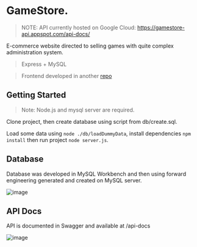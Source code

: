 # GameStore.
> NOTE: API currently hosted on Google Cloud: https://gamestore-api.appspot.com/api-docs/

E-commerce website directed to selling games with quite complex administration system. 

> Express + MySQL

> Frontend developed in another [repo](https://github.com/Matt444/GameStore--frontend)

## Getting Started

> Note: Node.js and mysql server are required.

Clone project, then create database using script from db/create.sql.

Load some data using `node ./db/loadDummyData`, install dependencies `npm install` then run project `node server.js`.

## Database

Database was developed in MySQL Workbench and then using forward engineering generated and created on MySQL server.

![image](https://user-images.githubusercontent.com/64275057/111549116-f2d98180-877b-11eb-9771-09d422ecc7d9.png)

## API Docs

API is documented in Swagger and available at /api-docs

![image](https://user-images.githubusercontent.com/64275057/111548787-8494bf00-877b-11eb-86dc-976c981609cc.png)
